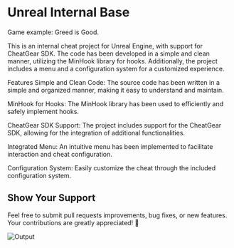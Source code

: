 Unreal Internal Base
=====
Game example: Greed is Good.

This is an internal cheat project for Unreal Engine, with support for CheatGear SDK. The code has been developed in a simple and clean manner, utilizing the MinHook library for hooks. Additionally, the project includes a menu and a configuration system for a customized experience.

Features
Simple and Clean Code: The source code has been written in a simple and organized manner, making it easy to understand and maintain.

MinHook for Hooks: The MinHook library has been used to efficiently and safely implement hooks.

CheatGear SDK Support: The project includes support for the CheatGear SDK, allowing for the integration of additional functionalities.

Integrated Menu: An intuitive menu has been implemented to facilitate interaction and cheat configuration.

Configuration System: Easily customize the cheat through the included configuration system.

## Show Your Support

Feel free to submit pull requests improvements, bug fixes, or new features. Your contributions are greatly appreciated! 🌟

![Output](demonstration/image.PNG)
